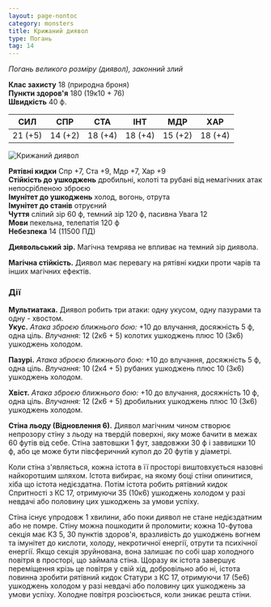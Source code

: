 ```yaml
---
layout: page-nontoc
category: monsters
title: Крижаний диявол
type: Погань
tag: 14
---
```


_Погань великого розміру (диявол), законний злий_

**Клас захисту** 18 (природна броня)    
**Пункти здоров'я** 180 (19к10 + 76)    
**Швидкість** 40 ф.

| СИЛ     | СПР     | СТА     | ІНТ     | МДР     | ХАР     |
| ------- | ------- | ------- | ------- | ------- | ------- |
| 21 (+5) | 14 (+2) | 18 (+4) | 18 (+4) | 15 (+2) | 18 (+4) |

![Крижаний диявол](https://www.dndbeyond.com/avatars/thumbnails/30782/19/1000/1000/638061948317576166.png)

**Рятівні кидки** Спр +7, Ста +9, Мдр +7, Хар +9    
**Стійкість до ушкоджень** дробильні, колоті та рубані від немагічних атак непосрібленою зброєю    
**Імунітет до ушкоджень** холод, вогонь, отрута    
**Імунітет до станів** отруєний    
**Чуття** сліпий зір 60 ф, темний зір 120 ф, пасивна Увага 12    
**Мови** пекельна, телепатія 120 ф    
**Небезпека** 14 (11500 ПД)

**Диявольський зір.** Магічна темрява не впливає на темний зір диявола.    

**Магічна стійкість.** Диявол має перевагу на рятівні кидки проти чарів та інших магічних ефектів.

### Дії
**Мультиатака.** Диявол робить три атаки: одну укусом, одну пазурами та одну - хвостом.    
**Укус.** _Атака зброєю ближнього бою:_ +10 до влучання, досяжність 5 ф, одна ціль. _Влучання:_ 12 (2к6 + 5) колотих ушкоджень плюс 10 (3к6) ушкоджень холодом.    

**Пазурі.** _Атака зброєю ближнього бою:_ +10 до влучання, досяжність 5 ф, одна ціль. _Влучання:_ 10 (2к4 + 5) рубаних ушкоджень плюс 10 (3к6) ушкоджень холодом.    

**Хвіст.** _Атака зброєю ближнього бою:_ +10 до влучання, досяжність 10 ф, одна ціль. _Влучання:_ 12 (2к6 + 5) дробильних ушкоджень плюс 10 (3к6) ушкоджень холодом.    

**Стіна льоду (Відновлення 6).** Диявол магічним чином створює непрозору стіну з льоду на твердій поверхні, яку може бачити в межах 60 футів від себе. Стіна завтовшки 1 фут, завдовжки 30 ф і заввишки 10 ф, або це може бути півсферичний купол до 20 футів у діаметрі.    

Коли стіна з'являється, кожна істота в її просторі виштовхується назовні найкоротшим шляхом. Істота вибирає, на якому боці стіни опинитися, хіба що істота недієздатна. Потім істота робить рятівний кидок Спритності з КС 17, отримуючи 35 (10к6) ушкоджень холодом у разі невдачі або половину цих ушкоджень за умови успіху.    

Стіна існує упродовж 1 хвилини, або поки диявол не стане недієздатним або не помре. Стіну можна пошкодити й проломити; кожна 10-футова секція має КЗ 5, 30 пунктів здоров'я, вразливість до ушкоджень вогнем та імунітет до кислоти, холоду, некротичної енергії, отрути та психічної енергії. Якщо секція зруйнована, вона залишає по собі шар холодного повітря в просторі, що займала стіна. Щоразу як істота завершує переміщення крізь це повітря у свій хід, добровільно або ні, істота повинна зробити рятівний кидок Статури з КС 17, отримуючи 17 (5е6) ушкоджень холодом у разі невдачі або половину цих ушкоджень за умови успіху. Холодне повітря розсіюється, коли зникає решта стіни.
